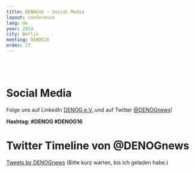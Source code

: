 ```yaml
---
title: DENOG16 - Social Media
layout: conference
lang: de
year: 2024
city: Berlin
meeting: DENOG16
order: 27
---
```


<br /> 
<br /> 

# Social Media 

Folge uns auf LinkedIn <a href="https://www.linkedin.com/company/denog/">DENOG e.V.</a> und auf Twitter <a href="https://twitter.com/DENOGnews">@DENOGnews</a>!

<b>Hashtag: #DENOG #DENOG16</b>

# Twitter Timeline von @DENOGnews

<a class="twitter-timeline" href="https://twitter.com/DENOGnews?ref_src=twsrc%5Etfw">Tweets by DENOGnews</a> (Bitte kurz warten, bis ich geladen habe.) <script async src="https://platform.twitter.com/widgets.js" charset="utf-8"></script>

